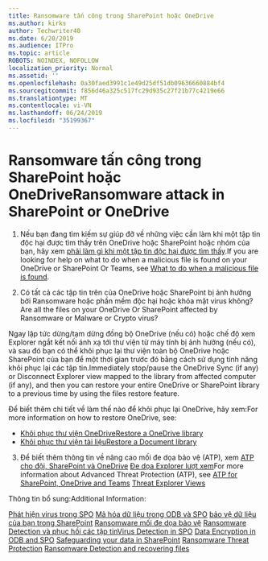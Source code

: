 ```yaml
---
title: Ransomware tấn công trong SharePoint hoặc OneDrive
ms.author: kirks
author: Techwriter40
ms.date: 6/20/2019
ms.audience: ITPro
ms.topic: article
ROBOTS: NOINDEX, NOFOLLOW
localization_priority: Normal
ms.assetid: ''
ms.openlocfilehash: 0a30faed3991c1e49d25df51db09636660884bf4
ms.sourcegitcommit: f856d46a325c517fc29d935c27f21b77c4219e66
ms.translationtype: MT
ms.contentlocale: vi-VN
ms.lasthandoff: 06/24/2019
ms.locfileid: "35199367"
---
```

# <a name="ransomware-attack-in-sharepoint-or-onedrive"></a><span data-ttu-id="479a5-102">Ransomware tấn công trong SharePoint hoặc OneDrive</span><span class="sxs-lookup"><span data-stu-id="479a5-102">Ransomware attack in SharePoint or OneDrive</span></span>

1.  <span data-ttu-id="479a5-103">Nếu bạn đang tìm kiếm sự giúp đỡ về những việc cần làm khi một tập tin độc hại được tìm thấy trên OneDrive hoặc SharePoint hoặc nhóm của bạn, hãy xem [phải làm gì khi một tập tin độc hại được tìm thấy](https://support.office.com/en-ie/article/what-to-do-when-a-malicious-file-is-found-in-sharepoint-online-onedrive-or-microsoft-teams-01e902ad-a903-4e0f-b093-1e1ac0c37ad2).</span><span class="sxs-lookup"><span data-stu-id="479a5-103">If you are looking for help on what to do when a malicious file is found on your OneDrive or SharePoint Or Teams, see [What to do when a malicious file is found](https://support.office.com/en-ie/article/what-to-do-when-a-malicious-file-is-found-in-sharepoint-online-onedrive-or-microsoft-teams-01e902ad-a903-4e0f-b093-1e1ac0c37ad2).</span></span>

2.  <span data-ttu-id="479a5-104">Có tất cả các tập tin trên của OneDrive hoặc SharePoint bị ảnh hưởng bởi Ransomware hoặc phần mềm độc hại hoặc khóa mật virus không?</span><span class="sxs-lookup"><span data-stu-id="479a5-104">Are all the files on your OneDrive Or SharePoint affected by Ransomware or Malware or Crypto virus?</span></span> 

<span data-ttu-id="479a5-105">Ngay lập tức dừng/tạm dừng đồng bộ OneDrive (nếu có) hoặc chế độ xem Explorer ngắt kết nối ánh xạ tới thư viện từ máy tính bị ảnh hưởng (nếu có), và sau đó bạn có thể khôi phục lại thư viện toàn bộ OneDrive hoặc SharePoint của bạn để một thời gian trước đó bằng cách sử dụng tính năng khôi phục lại các tập tin.</span><span class="sxs-lookup"><span data-stu-id="479a5-105">Immediately stop/pause the OneDrive Sync (if any) or Disconnect Explorer view mapped to the library from affected computer (if any), and then you can restore your entire OneDrive or SharePoint library to a previous time by using the files restore feature.</span></span> 

<span data-ttu-id="479a5-106">Để biết thêm chi tiết về làm thế nào để khôi phục lại OneDrive, hãy xem:</span><span class="sxs-lookup"><span data-stu-id="479a5-106">For more information on how to restore OneDrive, see:</span></span>

- [<span data-ttu-id="479a5-107">Khôi phục thư viện OneDrive</span><span class="sxs-lookup"><span data-stu-id="479a5-107">Restore a OneDrive library</span></span>](https://support.office.com/article/restore-your-onedrive-fa231298-759d-41cf-bcd0-25ac53eb8a150)
- [<span data-ttu-id="479a5-108">Khôi phục thư viện tài liệu</span><span class="sxs-lookup"><span data-stu-id="479a5-108">Restore a Document library</span></span>](https://support.office.com/article/restore-a-document-library-317791c3-8bd0-4dfd-8254-3ca90883d39a?ui=en-US&rs=en-US&ad=US)

3. <span data-ttu-id="479a5-109">Để biết thêm thông tin về nâng cao mối đe dọa bảo vệ (ATP), xem [ATP cho đội, SharePoint và OneDrive](https://docs.microsoft.com/en-us/office365/securitycompliance/atp-for-spo-odb-and-teams)
[Đe dọa Explorer lượt xem](https://docs.microsoft.com/en-us/office365/securitycompliance/threat-explorer-views)</span><span class="sxs-lookup"><span data-stu-id="479a5-109">For more information about Advanced Threat Protection (ATP), see [ATP for SharePoint, OneDrive and Teams](https://docs.microsoft.com/en-us/office365/securitycompliance/atp-for-spo-odb-and-teams)
[Threat Explorer Views](https://docs.microsoft.com/en-us/office365/securitycompliance/threat-explorer-views)</span></span>

<span data-ttu-id="479a5-110">Thông tin bổ sung:</span><span class="sxs-lookup"><span data-stu-id="479a5-110">Additional Information:</span></span>

<span data-ttu-id="479a5-111">[Phát hiện virus trong SPO](https://docs.microsoft.com/en-us/office365/securitycompliance/virus-detection-in-spo)
[Mã hóa dữ liệu trong ODB và SPO](https://docs.microsoft.com/en-us/office365/securitycompliance/data-encryption-in-odb-and-spo)
[bảo vệ dữ liệu của bạn trong SharePoint](https://docs.microsoft.com/en-us/sharepoint/safeguarding-your-data)
[Ransomware mối đe dọa bảo vệ](https://docs.microsoft.com/en-us/windows/security/threat-protection/intelligence/ransomware-malware)
[Ransomware Detection và phục hồi các tập tin](https://support.office.com/en-ie/article/Ransomware-detection-and-recovering-your-files-0d90ec50-6bfd-40f4-acc7-b8c12c73637f)</span><span class="sxs-lookup"><span data-stu-id="479a5-111">[Virus Detection in SPO](https://docs.microsoft.com/en-us/office365/securitycompliance/virus-detection-in-spo)
[Data Encryption in ODB and SPO](https://docs.microsoft.com/en-us/office365/securitycompliance/data-encryption-in-odb-and-spo)
[Safeguarding your data in SharePoint](https://docs.microsoft.com/en-us/sharepoint/safeguarding-your-data)
[Ransomware Threat Protection](https://docs.microsoft.com/en-us/windows/security/threat-protection/intelligence/ransomware-malware)
[Ransomware Detection and recovering files](https://support.office.com/en-ie/article/Ransomware-detection-and-recovering-your-files-0d90ec50-6bfd-40f4-acc7-b8c12c73637f)</span></span>